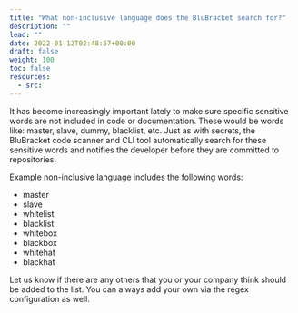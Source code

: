 ```yaml
---
title: "What non-inclusive language does the BluBracket search for?"
description: ""
lead: ""
date: 2022-01-12T02:48:57+00:00
draft: false
weight: 100
toc: false
resources:
  - src:
---
```


It has become increasingly important lately to make sure specific sensitive words are not included in code or documentation. These would be words like: master, slave, dummy, blacklist, etc. Just as with secrets, the BluBracket code scanner and CLI tool automatically search for these sensitive words and notifies the developer before they are committed to repositories.

Example non-inclusive language includes the following words:

- master
- slave
- whitelist
- blacklist
- whitebox
- blackbox
- whitehat
- blackhat

Let us know if there are any others that you or your company think should be added to the list. You can always add your own via the regex configuration as well.
